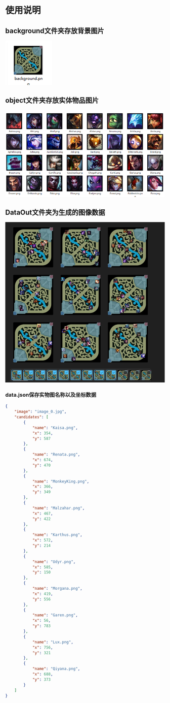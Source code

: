 # 使用说明

## background文件夹存放背景图片

![image-20230831220547693](./assets/image-20230831220547693.png)



## object文件夹存放实体物品图片

![image-20230831220616782](./assets/image-20230831220616782.png)

## DataOut文件夹为生成的图像数据

![image-20230831220719757](./assets/image-20230831220719757.png)

### data.json保存实物图名称以及坐标数据

```json
{
    "image": "image_0.jpg",
    "candidates": [
        {
            "name": "Kaisa.png",
            "x": 354,
            "y": 587
        },
        {
            "name": "Renata.png",
            "x": 674,
            "y": 470
        },
        {
            "name": "MonkeyKing.png",
            "x": 366,
            "y": 349
        },
        {
            "name": "Malzahar.png",
            "x": 467,
            "y": 422
        },
        {
            "name": "Karthus.png",
            "x": 572,
            "y": 214
        },
        {
            "name": "Udyr.png",
            "x": 585,
            "y": 150
        },
        {
            "name": "Morgana.png",
            "x": 419,
            "y": 556
        },
        {
            "name": "Garen.png",
            "x": 56,
            "y": 783
        },
        {
            "name": "Lux.png",
            "x": 756,
            "y": 321
        },
        {
            "name": "Qiyana.png",
            "x": 688,
            "y": 373
        }
    ]
}
```

